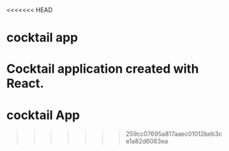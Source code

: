 <<<<<<< HEAD

# cocktail app

# Cocktail application created with React.

# cocktail App

> > > > > > > 259cc07695a817aaec01012beb3ce1a82d6083ea
